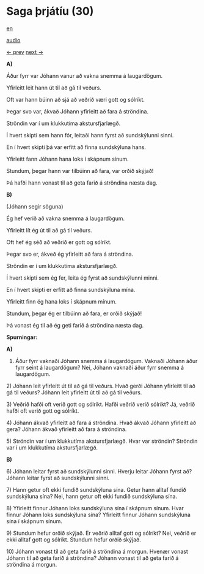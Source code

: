 # Saga þrjátíu (30)

[en](../en/story_30.md)

[audio](../audio/story_30.mp3)

[← prev](../is/story_29.md)
[next →](../is/story_31.md)

**A)**

Áður fyrr var Jóhann vanur að vakna snemma á laugardögum.

Yfirleitt leit hann út til að gá til veðurs.

Oft var hann búinn að sjá að veðrið væri gott og sólríkt.

Þegar svo var, ákvað Jóhann yfirleitt að fara á ströndina.

Ströndin var í um klukkutíma akstursfjarlægð.

Í hvert skipti sem hann fór, leitaði hann fyrst að sundskýlunni sinni.

En í hvert skipti þá var erfitt að finna sundskýluna hans.

Yfirleitt fann Jóhann hana loks í skápnum sínum.

Stundum, þegar hann var tilbúinn að fara, var orðið skýjað!

Þá hafði hann vonast til að geta farið á ströndina næsta dag.

**B)**

(Jóhann segir söguna)

Ég hef verið að vakna snemma á laugardögum.

Yfirleitt lít ég út til að gá til veðurs.

Oft hef ég séð að veðrið er gott og sólríkt.

Þegar svo er, ákveð ég yfirleitt að fara á ströndina.

Ströndin er í um klukkutíma akstursfjarlægð.

Í hvert skipti sem ég fer, leita ég fyrst að sundskýlunni minni.

En í hvert skipti er erfitt að finna sundskýluna mína.

Yfirleitt finn ég hana loks í skápnum mínum.

Stundum, þegar ég er tilbúinn að fara, er orðið skýjað!

Þá vonast ég til að ég geti farið á ströndina næsta dag.

**Spurningar:**

**A)**
1) Áður fyrr vaknaði Jóhann snemma á laugardögum. Vaknaði Jóhann áður
fyrr seint á laugardögum? Nei, Jóhann vaknaði áður fyrr snemma á
laugardögum.

2\) Jóhann leit yfirleitt út til að gá til veðurs. Hvað gerði Jóhann
yfirleitt til að gá til veðurs? Jóhann leit yfirleitt út til að gá til
veðurs.

3\) Veðrið hafði oft verið gott og sólríkt. Hafði veðrið verið sólríkt?
Já, veðrið hafði oft verið gott og sólríkt.

4\) Jóhann ákvað yfirleitt að fara á ströndina. Hvað ákvað Jóhann
yfirleitt að gera? Jóhann ákvað yfirleitt að fara á ströndina.

5\) Ströndin var í um klukkutíma akstursfjarlægð. Hvar var ströndin?
Ströndin var í um klukkutíma akstursfjarlægð.

**B)**

6\) Jóhann leitar fyrst að sundskýlunni sinni. Hverju leitar Jóhann
fyrst að? Jóhann leitar fyrst að sundskýlunni sinni.

7\) Hann getur oft ekki fundið sundskýluna sína. Getur hann alltaf
fundið sundskýluna sína? Nei, hann getur oft ekki fundið sundskýluna
sína.

8\) Yfirleitt finnur Jóhann loks sundskýluna sína í skápnum sínum. Hvar
finnur Jóhann loks sundskýluna sína? Yfirleitt finnur Jóhann sundskýluna
sína í skápnum sínum.

9\) Stundum hefur orðið skýjað. Er veðrið alltaf gott og sólríkt? Nei,
veðrið er ekki alltaf gott og sólríkt. Stundum hefur orðið skýjað.

10\) Jóhann vonast til að geta farið á ströndina á morgun. Hvenær vonast
Jóhann til að geta farið á ströndina? Jóhann vonast til að geta farið á
ströndina á morgun.
